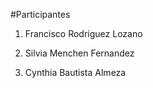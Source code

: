 #Participantes

1. Francisco Rodriguez Lozano

2. Silvia Menchen Fernandez

3. Cynthia Bautista Almeza

